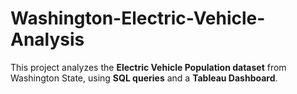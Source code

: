 # Washington-Electric-Vehicle-Analysis
This project analyzes the **Electric Vehicle Population dataset** from Washington State,  using **SQL queries** and a **Tableau Dashboard**.
